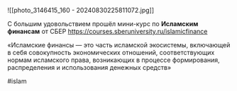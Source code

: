 
![[photo_3146415_160 - 20240830225811072.jpg]]

С большим удовольствием прошёл мини-курс по **Исламским финансам** от СБЕР https://courses.sberuniversity.ru/islamicfinance

«Исламские финансы — это часть исламской экосистемы, включающей в себя совокупность экономических отношений, соответствующих нормам исламского права, возникающих в процессе формирования, распределения и использования денежных средств»

#islam 